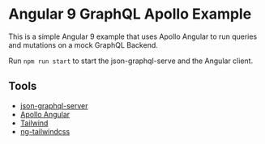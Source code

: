 # Angular 9 GraphQL Apollo Example

This is a simple Angular 9 example that uses Apollo Angular to run queries and mutations on a mock GraphQL Backend.

Run `npm run start` to start the json-graphql-serve and the Angular client.

## Tools

- [json-graphql-server](https://github.com/marmelab/json-graphql-server)
- [Apollo Angular](https://www.npmjs.com/package/apollo-angular)
- [Tailwind](https://tailwindcss.com)
- [ng-tailwindcss](https://github.com/tehpsalmist/ng-tailwindcss)
